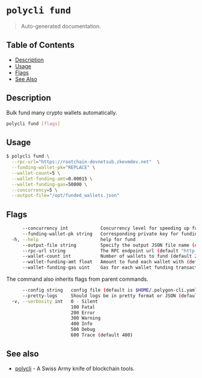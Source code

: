 # `polycli fund`

> Auto-generated documentation.

## Table of Contents

- [Description](#description)
- [Usage](#usage)
- [Flags](#flags)
- [See Also](#see-also)

## Description

Bulk fund many crypto wallets automatically.

```bash
polycli fund [flags]
```

## Usage

```bash
$ polycli fund \
  --rpc-url="https://rootchain-devnetsub.zkevmdev.net"  \
  --funding-wallet-pk="REPLACE" \
  --wallet-count=5 \
  --wallet-funding-amt=0.00015 \
  --wallet-funding-gas=50000 \
  --concurrency=5 \
  --output-file="/opt/funded_wallets.json"
```
## Flags

```bash
      --concurrency int            Concurrency level for speeding up funding wallets (default 2)
      --funding-wallet-pk string   Corresponding private key for funding wallet address, ensure you remove leading 0x
  -h, --help                       help for fund
      --output-file string         Specify the output JSON file name (default "funded_wallets.json")
      --rpc-url string             The RPC endpoint url (default "http://localhost:8545")
      --wallet-count int           Number of wallets to fund (default 2)
      --wallet-funding-amt float   Amount to fund each wallet with (default 0.05)
      --wallet-funding-gas uint    Gas for each wallet funding transaction (default 100000)
```

The command also inherits flags from parent commands.

```bash
      --config string   config file (default is $HOME/.polygon-cli.yaml)
      --pretty-logs     Should logs be in pretty format or JSON (default true)
  -v, --verbosity int   0 - Silent
                        100 Fatal
                        200 Error
                        300 Warning
                        400 Info
                        500 Debug
                        600 Trace (default 400)
```

## See also

- [polycli](polycli.md) - A Swiss Army knife of blockchain tools.
